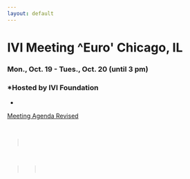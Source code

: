 ```yaml
---
layout: default
---
```

<div id="rightCol0">

<div data-align="center">

# IVI Meeting ^Euro' Chicago, IL

### Mon., Oct. 19 - Tues., Oct. 20 (until 3 pm)

</div>

<div data-align="center">

### *Hosted by IVI Foundation  
  
*

</div>

[Meeting Agenda
Revised](Oct%202015%20Agenda%20-%20IVI%20-%20revised.pdf)

 

>  

 

> >  

####  

#### 

####  

 

</div>

